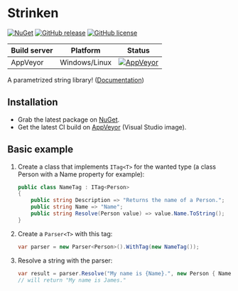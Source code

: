 # Strinken

[![NuGet](https://img.shields.io/nuget/v/Strinken.svg)](https://www.nuget.org/packages/Strinken/)
[![GitHub release](https://img.shields.io/github/release/k94ll13nn3/Strinken.svg)](https://github.com/k94ll13nn3/Strinken/releases/latest)
[![GitHub license](https://img.shields.io/badge/license-MIT-blue.svg)](https://raw.githubusercontent.com/k94ll13nn3/Strinken/master/LICENSE)

| Build server   | Platform     | Status                                                                                                                    |
|----------------|--------------|---------------------------------------------------------------------------------------------------------------------------|
| AppVeyor       | Windows/Linux      | [![AppVeyor](https://ci.appveyor.com/api/projects/status/038gqsusfw0srmst/branch/master?svg=true)](https://ci.appveyor.com/project/k94ll13nn3/strinken) |

A parametrized string library! ([Documentation](https://k94ll13nn3.github.io/Strinken/))

## Installation

- Grab the latest package on [NuGet](https://www.nuget.org/packages/Strinken/).
- Get the latest CI build on [AppVeyor](https://ci.appveyor.com/project/k94ll13nn3/strinken) (Visual Studio image).

## Basic example

1. Create a class that implements `ITag<T>` for the wanted type (a class Person with a Name property for example):

    ``` csharp
    public class NameTag : ITag<Person>
    {
        public string Description => "Returns the name of a Person.";
        public string Name => "Name";
        public string Resolve(Person value) => value.Name.ToString();
    }
    ```

2. Create a `Parser<T>` with this tag:

    ``` csharp
    var parser = new Parser<Person>().WithTag(new NameTag());
    ```

3. Resolve a string with the parser:

    ``` csharp
    var result = parser.Resolve("My name is {Name}.", new Person { Name = "James" });
    // will return "My name is James."
    ```
